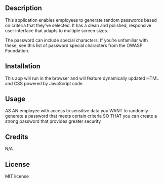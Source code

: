 ## Description
This application enables employees to generate random passwords based on criteria that they’ve selected. It has a clean and polished, responsive user interface that adapts to multiple screen sizes.

The password can include special characters. If you’re unfamiliar with these, see this list of password special characters from the OWASP Foundation.

## Installation
This app will run in the browser and will feature dynamically updated HTML and CSS powered by JavaScript code.

## Usage
AS AN employee with access to sensitive data
you WANT to randomly generate a password that meets certain criteria
SO THAT you can create a strong password that provides greater security
## Credits
N/A

## License
MIT license